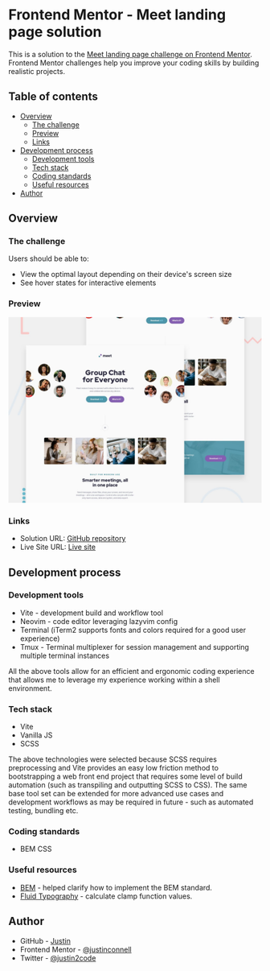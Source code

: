 # Frontend Mentor - Meet landing page solution

This is a solution to the [Meet landing page challenge on Frontend Mentor](https://www.frontendmentor.io/challenges/meet-landing-page-rbTDS6OUR). Frontend Mentor challenges help you improve your coding skills by building realistic projects.

## Table of contents

- [Overview](#overview)
  - [The challenge](#the-challenge)
  - [Preview](#preview)
  - [Links](#links)
- [Development process](#development-process)
  - [Development tools](#development-tools)
  - [Tech stack](#tech-stack)
  - [Coding standards](#coding-standards)
  - [Useful resources](#useful-resources)
- [Author](#author)

## Overview

### The challenge

Users should be able to:

- View the optimal layout depending on their device's screen size
- See hover states for interactive elements

### Preview

![Preview](./design/preview.jpg "Preview")

### Links

- Solution URL: [GitHub repository](https://github.com/justinconnell/fm-meet-lp)
- Live Site URL: [Live site](https://justinconnell.github.io/fm-meet-lp/)

## Development process

### Development tools

- Vite - development build and workflow tool
- Neovim - code editor leveraging lazyvim config
- Terminal (iTerm2 supports fonts and colors required for a good user experience)
- Tmux - Terminal multiplexer for session management and
  supporting multiple terminal instances

All the above tools allow for an efficient and ergonomic coding
experience that allows me to leverage my experience working
within a shell environment.

### Tech stack

- Vite
- Vanilla JS
- SCSS

The above technologies were selected because SCSS requires preprocessing
and Vite provides an easy low friction method to bootstrapping
a web front end project that requires some level of
build automation (such as transpiling and outputting SCSS to CSS).
The same base tool set can be extended for more advanced use cases
and development workflows as may be required in future -
such as automated testing, bundling etc.

### Coding standards

- BEM CSS

### Useful resources

- [BEM](https://getbem.com/) - helped clarify how to implement the BEM standard.
- [Fluid Typography](https://royalfig.github.io/fluid-typography-calculator/) -
  calculate clamp function values.

## Author

- GitHub - [Justin](https://github.com/justinconnell)
- Frontend Mentor - [@justinconnell](https://www.frontendmentor.io/profile/justinconnell)
- Twitter - [@justin2code](https://twitter.com/justin2code)
